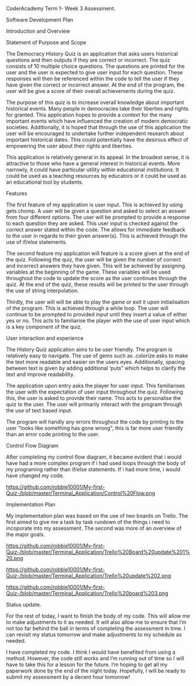 CoderAcademy Term 1- Week 3 Assessment. 

Software Development Plan 

Introduction and Overview 

Statement of Purpose and Scope 

The Democracy History Quiz is an application that asks users historical questions and then outputs if they are correct or incorrect. The quiz consists of 10 multiple choice questions. The questions are printed for the user and the user is expected to give user input for each question. These responses will then be referenced within the code to tell the user if they have given the correct or incorrect answer.  At the end of the program, the user will be give a score of their overall achievements during the quiz. 

The purpose of this quiz is to increase overall knowledge about important historical events. Many people in democracies take their liberties and rights for granted. This application hopes to provide a context for the many important events which have influenced the creation of modern democratic societies.  Additionally, it is hoped that through the use of this application the user will be encouraged to undertake further independent research about important historical dates. This could potentially have the desirous effect of empowering the user about their rights and liberties. 

This application is relatively general in its appeal. In the broadest sense, it is attractive to those who have a general interest in historical events. More narrowly, it could have particular utility within educational institutions. It could be used as a teaching resources by educators or it could be used as an educational tool by students. 

Features 

The first feature of my application is user input. This is achieved by using gets.chomp. A user will be given a question and asked to select an answer from four different options. The user will be prompted to provide a response to each question they are asked. This user input is checked against the correct answer stated within the code. The allows for immediate feedback to the user in regards to their given answer(s). This is achieved through the use of if/else statements. 

The second feature my application will feature is a score given at the end of the quiz. Following the quiz, the user will be given the number of correct and incorrect answers they have given. This will be achieved by assigning variables at the beginning of the game. These variables will be used throughout the code to update the score as the user continues through the quiz. At the end of the quiz, these results will be printed to the user through the use of string interpolation. 

Thirdly, the user will will be able to play the game or exit it upon initialisation of the program. This is achieved through a while loop. The user will continue to be prompted to provided input until they insert a value of either yes or no. This acts to familiarise the player with the use of user input which is a key component of the quiz. 

User interaction and experience 

The History Quiz application aims to be user friendly. The program is relatively easy to navigate. The use of gems such as .colorize asks to make the text more readable and easier on the users eyes. Additionally, spacing between text is given by adding additional ‘puts” which helps to clarify the text and improve readability. 

The application upon entry asks the player for user input. This familiarises the user with the expectation of user input throughout the quiz. Following this, the user is asked to provide their name. This acts to personalise the quiz to the user. The user will primarily interact with the program through the use of text based input. 

The program will handly any errors throughout the code by printing to the user "looks like something has gone wrong", this is far more user friendly than an error code printing to the user. 


Control Flow Diagram 

After completing my control flow diagram, it became evident that i would have had a more complex program if i had used loops through the body of my programing rather than if/else statements. If i had more time, i would have changed my code. 

https://github.com/robbie10001/My-first-Quiz-/blob/master/Terminal_Application/Control%20Flow.png

Implementation Plan

My implementation plan was based on the use of two boards on Trello. The first aimed to give me a task by task rundown of the things i need to incoporate into my assessment. The second was more of an overview of the major goals. 

https://github.com/robbie10001/My-first-Quiz-/blob/master/Terminal_Application/Trello%20Board%20update%201%20.png

https://github.com/robbie10001/My-first-Quiz-/blob/master/Terminal_Application/Trello%20update%202.png

https://github.com/robbie10001/My-first-Quiz-/blob/master/Terminal_Application/Trello%20board%203.png

















Status update.

For the rest of today, I want to finish the body of my code. This will allow me to make adjustments to it as needed. It will also allow me to ensure that I’m not too far behind the ball in terms of completing the assessment in time. I can revisit my status tomorrow and make adjustments to my schedule as needed. 

I have completed my code. I think I would have benefited from using a method. However, the code still works and I’m running out of time so I will have to take this for a lesson for the future. I’m hoping to get all my paperwork done by the end of the night today. Hopefully, I will be ready to submit my assessment by a decent hour tomorrow! 
